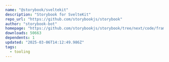 ```yaml
---
name: "@storybook/sveltekit"
description: "Storybook for SvelteKit"
repo_url: "https://github.com/storybookjs/storybook"
author: "storybook-bot"
homepage: "https://github.com/storybookjs/storybook/tree/next/code/frameworks/sveltekit"
downloads: 50663
dependents: 1
updated: "2025-03-06T14:12:49.986Z"
tags: 
  - tooling
---
```

